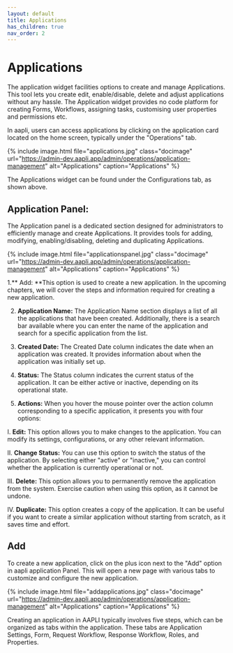 ```yaml
---
layout: default
title: Applications
has_children: true
nav_order: 2
---
```


# Applications

The application widget facilities options to create and manage Applications. This tool lets you create edit, enable/disable, delete and adjust applications without any hassle. The Application widget provides no code platform for creating Forms, Workflows, assigning tasks, customising user properties and permissions etc.

In aapli, users can access applications by clicking on the application card located on the home screen, typically under the "Operations" tab. 

{% include image.html file="applications.jpg" class="docimage" url="https://admin-dev.aapli.app/admin/operations/application-management" alt="Applications" caption="Applications" %}

The Applications widget can be found under the Configurations tab, as shown above.

## Application Panel:

The Application panel is a dedicated section designed for administrators to efficiently manage and create Applications. It provides tools for adding, modifying, enabling/disabling, deleting and duplicating Applications.

{% include image.html file="applicationspanel.jpg" class="docimage" url="https://admin-dev.aapli.app/admin/operations/application-management" alt="Applications" caption="Applications" %}

1.** Add: **This option is used to create a new application. In the upcoming chapters, we will cover the steps and information required for creating a new application.

2. **Application Name:** The Application Name section displays a list of all the applications that have been created. Additionally, there is a search bar available where you can enter the name of the application and search for a specific application from the list.

3. **Created Date:** The Created Date column indicates the date when an application was created. It provides information about when the application was initially set up.

4. **Status:** The Status column indicates the current status of the application. It can be either active or inactive, depending on its operational state.

5. **Actions:** When you hover the mouse pointer over the action column corresponding to a specific application, it presents you with four options:

I. **Edit:** This option allows you to make changes to the application. You can modify its settings, configurations, or any other relevant information.

II.	**Change Status:** You can use this option to switch the status of the application. By selecting either "active" or "inactive," you can control whether the application is currently operational or not.

III. **Delete:** This option allows you to permanently remove the application from the system. Exercise caution when using this option, as it cannot be undone.

IV.	**Duplicate:** This option creates a copy of the application. It can be useful if you want to create a similar application without starting from scratch, as it saves time and effort.

## Add 
To create a new application, click on the plus icon next to the "Add" option in aapli application Panel. This will open a new page with various tabs to customize and configure the new application.

{% include image.html file="addapplications.jpg" class="docimage" url="https://admin-dev.aapli.app/admin/operations/application-management" alt="Applications" caption="Applications" %}

Creating an application in AAPLI typically involves five steps, which can be organized as tabs within the application. These tabs are Application Settings, Form, Request Workflow, Response Workflow, Roles, and Properties. 

